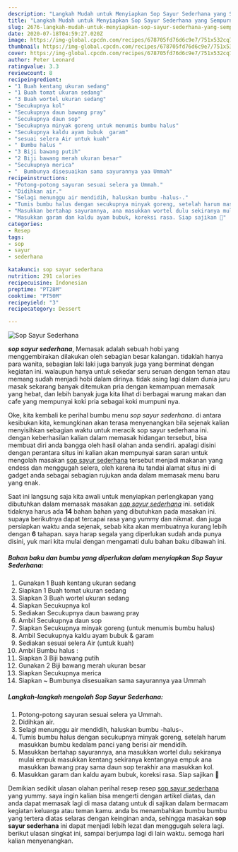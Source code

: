```yaml
---
description: "Langkah Mudah untuk Menyiapkan Sop Sayur Sederhana yang Sempurna"
title: "Langkah Mudah untuk Menyiapkan Sop Sayur Sederhana yang Sempurna"
slug: 2676-langkah-mudah-untuk-menyiapkan-sop-sayur-sederhana-yang-sempurna
date: 2020-07-18T04:59:27.020Z
image: https://img-global.cpcdn.com/recipes/678705fd76d6c9e7/751x532cq70/sop-sayur-sederhana-foto-resep-utama.jpg
thumbnail: https://img-global.cpcdn.com/recipes/678705fd76d6c9e7/751x532cq70/sop-sayur-sederhana-foto-resep-utama.jpg
cover: https://img-global.cpcdn.com/recipes/678705fd76d6c9e7/751x532cq70/sop-sayur-sederhana-foto-resep-utama.jpg
author: Peter Leonard
ratingvalue: 3.3
reviewcount: 8
recipeingredient:
- "1 Buah kentang ukuran sedang"
- "1 Buah tomat ukuran sedang"
- "3 Buah wortel ukuran sedang"
- "Secukupnya kol"
- "Secukupnya daun bawang pray"
- "Secukupnya daun sop"
- "Secukupnya minyak goreng untuk menumis bumbu halus"
- "Secukupnya kaldu ayam bubuk  garam"
- "sesuai selera Air untuk kuah"
- " Bumbu halus "
- "3 Biji bawang putih"
- "2 Biji bawang merah ukuran besar"
- "Secukupnya merica"
- "  Bumbunya disesuaikan sama sayurannya yaa Ummah"
recipeinstructions:
- "Potong-potong sayuran sesuai selera ya Ummah."
- "Didihkan air."
- "Selagi menunggu air mendidih, haluskan bumbu -halus-."
- "Tumis bumbu halus dengan secukupnya minyak goreng, setelah harum masukkan bumbu kedalam panci yang berisi air mendidih."
- "Masukkan bertahap sayurannya, ana masukkan wortel dulu sekiranya mulai empuk masukkan kentang sekiranya kentangnya empuk ana masukkan bawang pray sama daun sop terakhir ana masukkan kol."
- "Masukkan garam dan kaldu ayam bubuk, koreksi rasa. Siap sajikan 🍴"
categories:
- Resep
tags:
- sop
- sayur
- sederhana

katakunci: sop sayur sederhana 
nutrition: 291 calories
recipecuisine: Indonesian
preptime: "PT28M"
cooktime: "PT50M"
recipeyield: "3"
recipecategory: Dessert

---
```



![Sop Sayur Sederhana](https://img-global.cpcdn.com/recipes/678705fd76d6c9e7/751x532cq70/sop-sayur-sederhana-foto-resep-utama.jpg)

<b><i>sop sayur sederhana</i></b>, Memasak adalah sebuah hobi yang menggembirakan dilakukan oleh sebagian besar kalangan. tidaklah hanya para wanita, sebagian laki laki juga banyak juga yang berminat dengan kegiatan ini. walaupun hanya untuk sekedar seru seruan dengan teman atau memang sudah menjadi hobi dalam dirinya. tidak asing lagi dalam dunia juru masak sekarang banyak ditemukan pria dengan kemampuan memasak yang hebat, dan lebih banyak juga kita lihat di berbagai warung makan dan cafe yang mempunyai koki pria sebagai koki mumpuni nya.

Oke, kita kembali ke perihal bumbu menu <i>sop sayur sederhana</i>. di antara kesibukan kita, kemungkinan akan terasa menyenangkan bila sejenak kalian menyisihkan sebagian waktu untuk meracik sop sayur sederhana ini. dengan keberhasilan kalian dalam memasak hidangan tersebut, bisa membuat diri anda bangga oleh hasil olahan anda sendiri. apalagi disini dengan perantara situs ini kalian akan mempunyai saran saran untuk mengolah masakan <u>sop sayur sederhana</u> tersebut menjadi makanan yang endess dan menggugah selera, oleh karena itu tandai alamat situs ini di gadget anda sebagai sebagian rujukan anda dalam memasak menu baru yang enak.




Saat ini langsung saja kita awali untuk menyiapkan perlengkapan yang dibutuhkan dalam memasak masakan <u><i>sop sayur sederhana</i></u> ini. setidak tidaknya harus ada <b>14</b> bahan bahan yang dibutuhkan pada masakan ini. supaya berikutnya dapat tercapai rasa yang yummy dan nikmat. dan juga persiapkan waktu anda sejenak, sebab kita akan membuatnya kurang lebih dengan <b>6</b> tahapan. saya harap segala yang diperlukan sudah anda punya disini, yuk mari kita mulai dengan mengamati dulu bahan baku dibawah ini.

<!--inarticleads1-->

##### Bahan baku dan bumbu yang diperlukan dalam menyiapkan Sop Sayur Sederhana:

1. Gunakan 1 Buah kentang ukuran sedang
1. Siapkan 1 Buah tomat ukuran sedang
1. Siapkan 3 Buah wortel ukuran sedang
1. Siapkan Secukupnya kol
1. Sediakan Secukupnya daun bawang pray
1. Ambil Secukupnya daun sop
1. Siapkan Secukupnya minyak goreng (untuk menumis bumbu halus)
1. Ambil Secukupnya kaldu ayam bubuk &amp; garam
1. Sediakan sesuai selera Air (untuk kuah)
1. Ambil  Bumbu halus :
1. Siapkan 3 Biji bawang putih
1. Gunakan 2 Biji bawang merah ukuran besar
1. Siapkan Secukupnya merica
1. Siapkan  ~ Bumbunya disesuaikan sama sayurannya yaa Ummah




<!--inarticleads2-->

##### Langkah-langkah mengolah Sop Sayur Sederhana:

1. Potong-potong sayuran sesuai selera ya Ummah.
1. Didihkan air.
1. Selagi menunggu air mendidih, haluskan bumbu -halus-.
1. Tumis bumbu halus dengan secukupnya minyak goreng, setelah harum masukkan bumbu kedalam panci yang berisi air mendidih.
1. Masukkan bertahap sayurannya, ana masukkan wortel dulu sekiranya mulai empuk masukkan kentang sekiranya kentangnya empuk ana masukkan bawang pray sama daun sop terakhir ana masukkan kol.
1. Masukkan garam dan kaldu ayam bubuk, koreksi rasa. Siap sajikan 🍴




Demikian sedikit ulasan olahan perihal resep resep <u>sop sayur sederhana</u> yang yummy. saya ingin kalian bisa mengerti dengan artikel diatas, dan anda dapat memasak lagi di masa datang untuk di sajikan dalam bermacam kegiatan keluarga atau teman kamu. anda bs menambahkan bumbu bumbu yang tertera diatas selaras dengan keinginan anda, sehingga masakan <b>sop sayur sederhana</b> ini dapat menjadi lebih lezat dan menggugah selera lagi. berikut ulasan singkat ini, sampai berjumpa lagi di lain waktu. semoga hari kalian menyenangkan.
